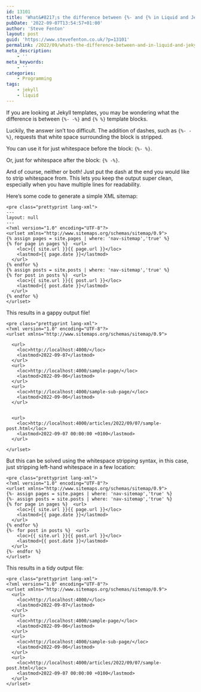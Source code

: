 ```yaml
---
id: 13101
title: 'What&#8217;s the difference between {%- and {% in Liquid and Jekyll'
pubDate: '2022-09-07T13:54:57+01:00'
author: 'Steve Fenton'
layout: post
guid: 'https://www.stevefenton.co.uk/?p=13101'
permalink: /2022/09/whats-the-difference-between-and-in-liquid-and-jekyll/
meta_description:
    - ''
meta_keywords:
    - ''
categories:
    - Programming
tags:
    - jekyll
    - liquid
---
```


If you are looking at Jekyll templates, you may be wondering what the difference is between `{%- -%}` and `{% %}` template blocks.

Luckily, the answer isn’t too difficult. The addition of dashes, such as `{%- -%}`, requests that white space surrounding the block is stripped.

You can use it for just whitespace before the block: `{%- %}`.

Or, just for whitespace after the block: `{% -%}`.

And of course, neither or both! Just put the dash at the end you would like to strip whitespace from. This lets you keep the output super clean, especially when you have multiple lines for readability.

Here’s some code to generate a simple XML sitemap:

```
<pre class="prettyprint lang-xml">
---
layout: null
---
<?xml version="1.0" encoding="UTF-8"?>
<urlset xmlns="http://www.sitemaps.org/schemas/sitemap/0.9">
{% assign pages = site.pages | where: 'nav-sitemap','true' %}
{% for page in pages %}  <url>
    <loc>{{ site.url }}{{ page.url }}</loc>
    <lastmod>{{ page.date }}</lastmod>
  </url>
{% endfor %}
{% assign posts = site.posts | where: 'nav-sitemap','true' %}
{% for post in posts %}  <url>
    <loc>{{ site.url }}{{ post.url }}</loc>
    <lastmod>{{ post.date }}</lastmod>
  </url>
{% endfor %}
</urlset>
```

This results in a gappy output file!

```
<pre class="prettyprint lang-xml">
<?xml version="1.0" encoding="UTF-8"?>
<urlset xmlns="http://www.sitemaps.org/schemas/sitemap/0.9">

  <url>
    <loc>http://localhost:4000/</loc>
    <lastmod>2022-09-07</lastmod>
  </url>
  <url>
    <loc>http://localhost:4000/sample-page/</loc>
    <lastmod>2022-09-06</lastmod>
  </url>
  <url>
    <loc>http://localhost:4000/sample-sub-page/</loc>
    <lastmod>2022-09-06</lastmod>
  </url>


  <url>
    <loc>http://localhost:4000/articles/2022/09/07/sample-post.html</loc>
    <lastmod>2022-09-07 00:00:00 +0100</lastmod>
  </url>

</urlset>
```

But this can be solved using the whitespace stripping syntax, in this case, just stripping left-hand whitespace in a few location:

```
<pre class="prettyprint lang-xml">
<?xml version="1.0" encoding="UTF-8"?>
<urlset xmlns="http://www.sitemaps.org/schemas/sitemap/0.9">
{%- assign pages = site.pages | where: 'nav-sitemap','true' %}
{%- assign posts = site.posts | where: 'nav-sitemap','true' %}
{% for page in pages %}  <url>
    <loc>{{ site.url }}{{ page.url }}</loc>
    <lastmod>{{ page.date }}</lastmod>
  </url>
{% endfor %}
{%- for post in posts %}  <url>
    <loc>{{ site.url }}{{ post.url }}</loc>
    <lastmod>{{ post.date }}</lastmod>
  </url>
{%- endfor %}
</urlset>

```

This results in a tidy output file:

```
<pre class="prettyprint lang-xml">
<?xml version="1.0" encoding="UTF-8"?>
<urlset xmlns="http://www.sitemaps.org/schemas/sitemap/0.9">
  <url>
    <loc>http://localhost:4000/</loc>
    <lastmod>2022-09-07</lastmod>
  </url>
  <url>
    <loc>http://localhost:4000/sample-page/</loc>
    <lastmod>2022-09-06</lastmod>
  </url>
  <url>
    <loc>http://localhost:4000/sample-sub-page/</loc>
    <lastmod>2022-09-06</lastmod>
  </url>
  <url>
    <loc>http://localhost:4000/articles/2022/09/07/sample-post.html</loc>
    <lastmod>2022-09-07 00:00:00 +0100</lastmod>
  </url>
</urlset>
```